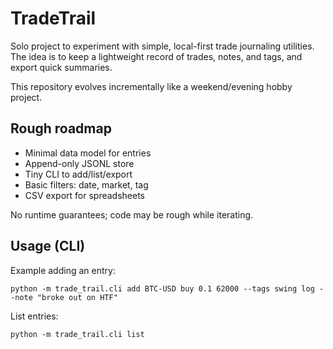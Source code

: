 # TradeTrail

Solo project to experiment with simple, local-first trade journaling utilities. The idea is to keep a lightweight record of trades, notes, and tags, and export quick summaries.

This repository evolves incrementally like a weekend/evening hobby project.

## Rough roadmap
- Minimal data model for entries
- Append-only JSONL store
- Tiny CLI to add/list/export
- Basic filters: date, market, tag
- CSV export for spreadsheets

No runtime guarantees; code may be rough while iterating.

## Usage (CLI)
Example adding an entry:

```
python -m trade_trail.cli add BTC-USD buy 0.1 62000 --tags swing log --note "broke out on HTF"
```

List entries:

```
python -m trade_trail.cli list
```
